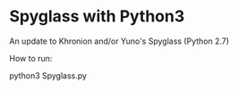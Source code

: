 # Spyglass with Python3

An update to Khronion and/or Yuno's Spyglass (Python 2.7)

How to run:

python3 Spyglass.py
